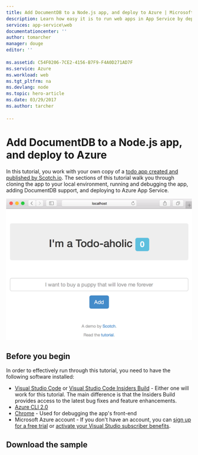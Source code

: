 ```yaml
---
title: Add DocumentDB to a Node.js app, and deploy to Azure | Microsoft Docs
description: Learn how easy it is to run web apps in App Service by deploying a sample Node.js app. 
services: app-service\web
documentationcenter: ''
author: tomarcher
manager: douge
editor: ''

ms.assetid: C54F0206-7CE2-4156-B7F9-F4A0D271AD7F
ms.service: Azure
ms.workload: web
ms.tgt_pltfrm: na
ms.devlang: node
ms.topic: hero-article
ms.date: 03/29/2017
ms.author: tarcher

---
```


# Add DocumentDB to a Node.js app, and deploy to Azure

In this tutorial, you work with your own copy of a [todo app created and published by Scotch.io](https://scotch.io/tutorials/creating-a-single-page-todo-app-with-node-and-angular). The sections of this tutorial walk you through cloning the app to your local environment, running and debugging the app, adding DocumentDB support, and deploying to Azure App Service.

![Todo app running](media/tutorial-create-node-documentdb-app-in-azure/app-running.png)

## Before you begin

In order to effectively run through this tutorial, you need to have the following software installed:

- [Visual Studio Code](https://code.visualstudio.com/) or [Visual Studio Code Insiders Build](https://code.visualstudio.com/insiders) - Either one will work for this tutorial. The main difference is that the Insiders Build provides access to the latest bug fixes and feature enhancements.
- [Azure CLI 2.0](https://docs.microsoft.com/cli/azure/install-az-cli2)
- [Chrome](https://www.google.com/chrome/browser/desktop/) - Used for debugging the app's front-end
- Microsoft Azure account - If you don't have an account, you can [sign up for a free trial](http://go.microsoft.com/fwlink/?LinkId=623901) or [activate your Visual Studio subscriber benefits](http://go.microsoft.com/fwlink/?LinkId=623901).

## Download the sample

